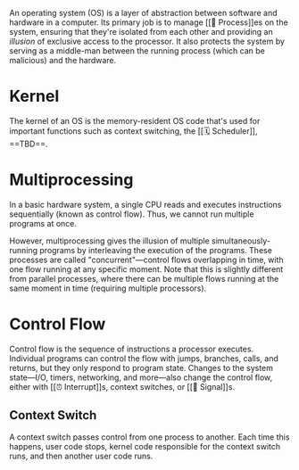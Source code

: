 An operating system (OS) is a layer of abstraction between software and hardware in a computer. Its primary job is to manage [[💼 Process]]es on the system, ensuring that they're isolated from each other and providing an *illusion* of exclusive access to the processor. It also protects the system by serving as a middle-man between the running process (which can be malicious) and the hardware.

# Kernel
The kernel of an OS is the memory-resident OS code that's used for important functions such as context switching, the [[🗓️ Scheduler]], ==TBD==.

# Multiprocessing
In a basic hardware system, a single CPU reads and executes instructions sequentially (known as control flow). Thus, we cannot run multiple programs at once.

However, multiprocessing gives the illusion of multiple simultaneously-running programs by interleaving the execution of the programs. These processes are called "concurrent"—control flows overlapping in time, with one flow running at any specific moment. Note that this is slightly different from parallel processes, where there can be multiple flows running at the same moment in time (requiring multiple processors).

# Control Flow
Control flow is the sequence of instructions a processor executes. Individual programs can control the flow with jumps, branches, calls, and returns, but they only respond to program state. Changes to the system state—I/O, timers, networking, and more—also change the control flow, either with [[⏰ Interrupt]]s, context switches, or [[🗼 Signal]]s.

## Context Switch
A context switch passes control from one process to another. Each time this happens, user code stops, kernel code responsible for the context switch runs, and then another user code runs.